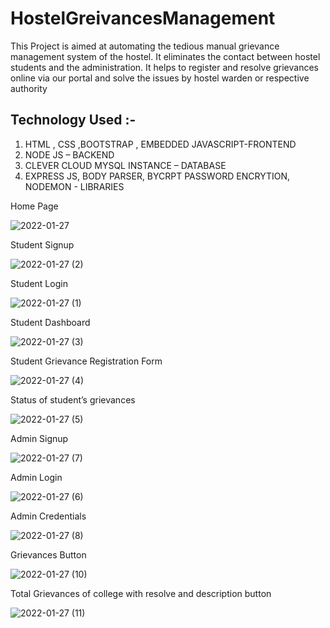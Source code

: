 # HostelGreivancesManagement

This Project is aimed at automating the tedious manual grievance management system of the hostel. It eliminates the contact between hostel students and the administration.
 It helps to register and resolve grievances online via our portal and solve the issues by hostel warden or respective authority
 
## Technology Used :-

1. HTML , CSS ,BOOTSTRAP , EMBEDDED JAVASCRIPT-FRONTEND
2. NODE JS – BACKEND
3. CLEVER CLOUD MYSQL INSTANCE – DATABASE
5. EXPRESS JS, BODY PARSER, BYCRPT PASSWORD
ENCRYTION, NODEMON - LIBRARIES


Home Page 

![2022-01-27](https://user-images.githubusercontent.com/71183920/169094243-08581b0e-0205-4e30-b9e3-fd606263658c.png)

Student Signup

![2022-01-27 (2)](https://user-images.githubusercontent.com/71183920/169096585-66a77291-6840-458c-b8f0-fe404d107f01.png)

Student Login

![2022-01-27 (1)](https://user-images.githubusercontent.com/71183920/169096516-7f9329d6-8922-4fba-8d00-2c2679413645.png)

Student Dashboard

![2022-01-27 (3)](https://user-images.githubusercontent.com/71183920/169096441-b26e726a-b25a-4517-93c0-635a7541987b.png) 

Student Grievance Registration Form

![2022-01-27 (4)](https://user-images.githubusercontent.com/71183920/169096364-82b745db-8430-458e-9477-d0dcfda4845c.png)

Status of student’s grievances

![2022-01-27 (5)](https://user-images.githubusercontent.com/71183920/169097928-990c8bae-010d-4e94-8630-71053544ffc0.png)

Admin Signup


![2022-01-27 (7)](https://user-images.githubusercontent.com/71183920/169094512-96600e27-d19b-45c7-92bc-ba473c97a2a7.png)

Admin Login

![2022-01-27 (6)](https://user-images.githubusercontent.com/71183920/169094427-e8b4846f-6de6-4714-bc54-10cb029e1418.png)

Admin Credentials 

![2022-01-27 (8)](https://user-images.githubusercontent.com/71183920/169094936-2a58d4b2-47ec-45e9-843f-f9d2e0012c4a.png)

Grievances Button

![2022-01-27 (10)](https://user-images.githubusercontent.com/71183920/169095253-93d0d44d-f8b8-4078-8719-3a907af07703.png)

Total Grievances of college with resolve and description button 

![2022-01-27 (11)](https://user-images.githubusercontent.com/71183920/169098719-99f8f864-7353-42d0-acc6-092d90e465bb.png)


